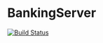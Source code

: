# BankingServer

[![Build Status](https://travis-ci.com/thomasvt1/BankingServer.svg?token=JrnJ6hFXySe5qpKFV7ZS&branch=master)](https://travis-ci.com/thomasvt1/BankingServer)

